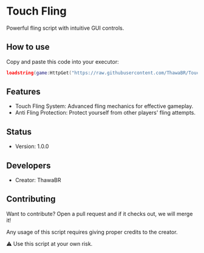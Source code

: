 # Touch Fling

Powerful fling script with intuitive GUI controls.

## How to use

Copy and paste this code into your executor:

```lua
loadstring(game:HttpGet("https://raw.githubusercontent.com/ThawaBR/Touch-Fling/refs/heads/main/source"))()
```
## Features

- Touch Fling System: Advanced fling mechanics for effective gameplay.
- Anti Fling Protection: Protect yourself from other players' fling attempts.

## Status
- Version: 1.0.0

## Developers
- Creator: ThawaBR

## Contributing

Want to contribute? Open a pull request and if it checks out, we will merge it!

Any usage of this script requires giving proper credits to the creator.

⚠️ Use this script at your own risk.

